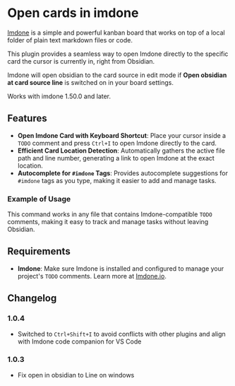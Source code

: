 # Open cards in imdone

[Imdone](https://imdone.io) is a simple and powerful kanban board that works on top of a local folder of plain text markdown files or code.

This plugin provides a seamless way to open Imdone directly to the specific card the cursor is currently in, right from Obsidian.

Imdone will open obsidian to the card source in edit mode if **Open obsidian at card source line** is switched on in your board settings.

Works with imdone 1.50.0 and later.

## Features

- **Open Imdone Card with Keyboard Shortcut**: Place your cursor inside a `TODO` comment and press `Ctrl+I` to open Imdone directly to the card.
- **Efficient Card Location Detection**: Automatically gathers the active file path and line number, generating a link to open Imdone at the exact location.
- **Autocomplete for `#imdone` Tags**: Provides autocomplete suggestions for `#imdone` tags as you type, making it easier to add and manage tasks.

### Example of Usage

This command works in any file that contains Imdone-compatible `TODO` comments, making it easy to track and manage tasks without leaving Obsidian.

## Requirements

- **Imdone**: Make sure Imdone is installed and configured to manage your project's `TODO` comments. Learn more at [Imdone.io](https://imdone.io).

## Changelog

### 1.0.4

- Switched to `Ctrl+Shift+I` to avoid conflicts with other plugins and align with  Imdone code companion for VS Code

### 1.0.3

- Fix open in obsidian to Line on windows

